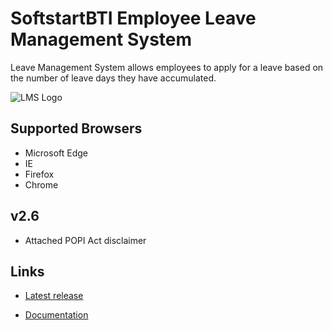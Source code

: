 # SoftstartBTI Employee Leave Management System

Leave Management System allows employees to apply for a leave based on the number of leave days they have accumulated. 

![LMS Logo](https://user-images.githubusercontent.com/48829302/190438971-5614d64a-3f16-4a06-9e61-a5e2878d95cd.PNG)

## Supported Browsers
* Microsoft Edge
* IE
* Firefox
* Chrome

## v2.6
* Attached POPI Act disclaimer

## Links

* [Latest release](https://github.com/SBTI-IT/elms/releases)

* [Documentation](https://github.com/SBTI-IT/elms/wiki) 
